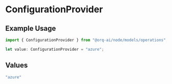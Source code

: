 # ConfigurationProvider

## Example Usage

```typescript
import { ConfigurationProvider } from "@orq-ai/node/models/operations";

let value: ConfigurationProvider = "azure";
```

## Values

```typescript
"azure"
```